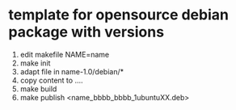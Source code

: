 template for opensource debian package with versions
====================================================

1. edit makefile NAME=name
2. make init
3. adapt file in name-1.0/debian/*
4. copy content to ....
5. make build
6. make publish <name_bbbb_bbbb_1ubuntuXX.deb>
